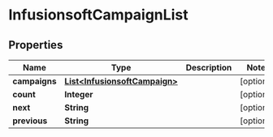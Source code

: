 
# InfusionsoftCampaignList

## Properties
Name | Type | Description | Notes
------------ | ------------- | ------------- | -------------
**campaigns** | [**List&lt;InfusionsoftCampaign&gt;**](InfusionsoftCampaign.md) |  |  [optional]
**count** | **Integer** |  |  [optional]
**next** | **String** |  |  [optional]
**previous** | **String** |  |  [optional]



